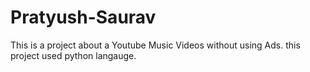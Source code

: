 # Pratyush-Saurav 
This is a project about a Youtube Music Videos without using Ads.
this project used python langauge.
